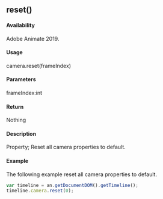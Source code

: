 ## reset()

#### Availability

Adobe Animate 2019.

#### Usage

camera.reset(frameIndex)

#### Parameters

frameIndex:int

#### Return

Nothing

#### Description

Property; Reset all camera properties to default.

#### Example

The following example reset all camera properties to default.
```javascript
var timeline = an.getDocumentDOM().getTimeline();
timeline.camera.reset(0);
```
